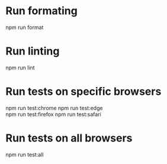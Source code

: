 # Run formating
npm run format

# Run linting
npm run lint

# Run tests on specific browsers
npm run test:chrome
npm run test:edge  
npm run test:firefox
npm run test:safari

# Run tests on all browsers
npm run test:all
